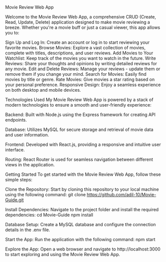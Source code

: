 Movie Review Web App

Welcome to the Movie Review Web App, a comprehensive CRUD (Create, Read, Update, Delete) application designed to make movie reviewing a breeze. Whether you're a movie buff or just a casual viewer, this app allows you to:

Sign Up and Log In: Create an account or log in to start reviewing your favorite movies.
Browse Movies: Explore a vast collection of movies, complete with titles, descriptions, and user reviews.
Add Movies to Your Watchlist: Keep track of the movies you want to watch in the future.
Write Reviews: Share your thoughts and opinions by writing detailed reviews for any movie.
Edit and Delete Reviews: Manage your reviews - update them or remove them if you change your mind.
Search for Movies: Easily find movies by title or genre.
Rate Movies: Give movies a star rating based on your personal preference.
Responsive Design: Enjoy a seamless experience on both desktop and mobile devices.

Technologies Used
My Movie Review Web App is powered by a stack of modern technologies to ensure a smooth and user-friendly experience:

Backend: Built with Node.js using the Express framework for creating API endpoints.

Database: Utilizes MySQL for secure storage and retrieval of movie data and user information.

Frontend: Developed with React.js, providing a responsive and intuitive user interface.

Routing: React Router is used for seamless navigation between different views in the application.


Getting Started
To get started with the Movie Review Web App, follow these simple steps:

Clone the Repository: Start by cloning this repository to your local machine using the following command:
git clone https://github.com/adil-10/Movie-Guide.git

Install Dependencies: Navigate to the project folder and install the required dependencies:
cd Movie-Guide
npm install

Database Setup: Create a MySQL database and configure the connection details in the .env file.

Start the App: Run the application with the following command:
npm start

Explore the App: Open a web browser and navigate to http://localhost:3000 to start exploring and using the Movie Review Web App.
